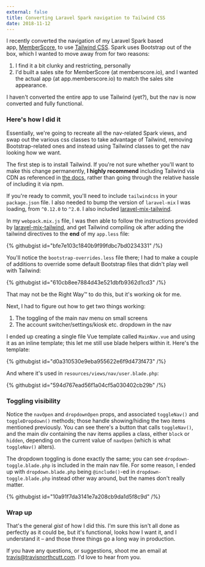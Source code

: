 ```yaml
---
external: false
title: Converting Laravel Spark navigation to Tailwind CSS
date: 2018-11-12
---
```


I recently converted the navigation of my Laravel Spark based app, [MemberScore](http://memberscore.io), to use [Tailwind CSS](https://tailwindcss.com/). Spark uses Bootstrap out of the box, which I wanted to move away from for two reasons:

1. I find it a bit clunky and restricting, personally
2. I'd built a sales site for MemberScore (at memberscore.io), and I wanted the actual app (at app.memberscore.io) to match the sales site appearance.

I haven't converted the entire app to use Tailwind (yet?), but the nav is now converted and fully functional.

### Here's how I did it

Essentially, we're going to recreate all the nav-related Spark views, and swap out the various css classes to take advantage of Tailwind, removing Bootstrap-related ones and instead using Tailwind classes to get the nav looking how we want.

The first step is to install Tailwind. If you're not sure whether you'll want to make this change permanently, **I highly recommend** including Tailwind via CDN as referenced in [the docs](https://tailwindcss.com/docs/installation), rather than going through the relative hassle of including it via npm.

If you're ready to commit, you'll need to include `tailwindcss` in your `package.json` file. I also needed to bump the version of `laravel-mix` I was loading, from `^0.12.0` to `^2.0`. I also included [laravel-mix-tailwind](https://github.com/JeffreyWay/laravel-mix-tailwind).

In my `webpack.mix.js` file, I was then able to follow the instructions provided by [laravel-mix-tailwind](https://github.com/JeffreyWay/laravel-mix-tailwind), and get Tailwind compiling ok after adding the tailwind directives to the **end** of my `app.less` file:

{% githubgist id="bfe7e103c1840b9f99fdbc7bd0234331" /%}

You'll notice the `bootstrap-overrides.less` file there; I had to make a couple of additions to override some default Bootstrap files that didn't play well with Tailwind:

{% githubgist id="610cb8ee7884d43e521dbfb9362d1cd3" /%}

That may not be the Right Way™ to do this, but it's working ok for me.

Next, I had to figure out how to get two things working:

1. The toggling of the main nav menu on small screens
2. The account switcher/settings/kiosk etc. dropdown in the nav

I ended up creating a single file Vue template called `MainNav.vue` and using it as an inline template; this let me still use blade helpers within it. Here's the template:

{% githubgist id="d0a310530e9eba955622e6f9d473f473" /%}

And where it's used in `resources/views/nav/user.blade.php`:

{% githubgist id="594d767ead56f1a04cf5a030402cb29b" /%}

### Toggling visibility

Notice the `navOpen` and `dropdownOpen` props, and associated `toggleNav()` and `toggleDropdown()` methods; those handle showing/hiding the two items mentioned previously. You can see there's a button that calls `toggleNav()`, and the main div containing the nav items applies a class, either `block` or `hidden`, depending on the current value of `navOpen` (which is what `toggleNav()` alters).

The dropdown toggling is done exactly the same; you can see `dropdown-toggle.blade.php` is included in the main nav file. For some reason, I ended up with `dropdown.blade.php` being `@include()`\-ed in `dropdown-toggle.blade.php` instead other way around, but the names don't really matter.

{% githubgist id="10a91f7da3141e7a208cb9da1d5f8c9d" /%}

### Wrap up

That's the general *gist* of how I did this. I'm sure this isn't all done as perfectly as it could be, but it's functional, looks how I want it, and I understand it – and those three things go a long way in production.

If you have any questions, or suggestions, shoot me an email at travis@travisnorthcutt.com. I'd love to hear from you.
